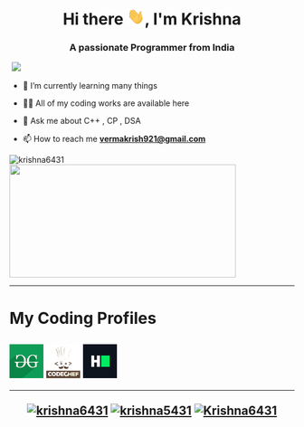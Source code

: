 <h1 align="center">Hi there <img src="https://github.com/krishna6431/krishna6431/blob/main/assets/Hi.gif" height="30px" />, I'm Krishna</h1>
<h3 align="center">A passionate Programmer from India</h3>

<p align="left">
  <img src="https://komarev.com/ghpvc/?username=krishna6431" alt="" />
  <a href="mailto:vermakrish921k@gmail.com"><img src='https://img.shields.io/badge/Gmail-mail%20me-red' /></a>
</p>

 
<p align="left">
  
- 🌱 I’m currently learning many things

- 👨‍💻 All of my coding works are available here

- 💬 Ask me about C++ , CP , DSA 

- 📫 How to reach me **vermakrish921@gmail.com**
</p>


 <p><img align="left" src="https://github-readme-stats.vercel.app/api?username=krishna6431&show_icons=true" alt="krishna6431" /></p> 
 <p> &nbsp; &nbsp; &nbsp; &nbsp; &nbsp; &nbsp; &nbsp; &nbsp; &nbsp; &nbsp; &nbsp; &nbsp; &nbsp; &nbsp; 
  <img align="center" src="https://media4.giphy.com/media/TRklv98Fvo0Tu/200w.webp?cid=ecf05e4760bnkqoywbnz5ofg6b5ytfxdzgpx551pdzpoe8zc&rid=200w.webp" width="400" height="200"></p>


---
<h1>My Coding Profiles<h2>
<a href="https://auth.geeksforgeeks.org/user/krishna_6431/practice/" target="blank"><img align="center" src="https://github.com/krishna6431/krishna6431/blob/main/icons/gfg.png" alt="krishna6431" height="60" width="60" /></a>
 <a href="https://www.codechef.com/users/mr_krishna" target="blank"><img align="center" src="https://github.com/krishna6431/krishna6431/blob/main/icons/cc.png" alt="krishna6431" height="60" width="60" /></a>
 <a href="https://www.hackerrank.com/krishna_6431" target="blank"><img align="center" src="https://github.com/krishna6431/krishna6431/blob/main/icons/hcr.png" alt="krishna6431" height="60" width="60" /></a>

---

<p align="center">
<a href="https://linkedin.com/in/krishna6431" target="blank"><img align="center" src="https://cdn.jsdelivr.net/npm/simple-icons@3.0.1/icons/linkedin.svg" alt="krishna6431" height="30" width="30" /></a>
<a href="https://stackoverflow.com/users/11139143/krishna6431" target="blank"><img align="center" src="https://cdn.jsdelivr.net/npm/simple-icons@3.0.1/icons/stackoverflow.svg" alt="krishna5431" height="30" width="30" /></a>
<a href="https://www.youtube.com/channel/UCFQOSjZt3gcsrKSok7klqsQ?view_as=subscriber" target="blank"><img align="center" src="https://cdn.jsdelivr.net/npm/simple-icons@3.0.1/icons/youtube.svg" alt="Krishna6431" height="30" width="30" /></a>
</p>





